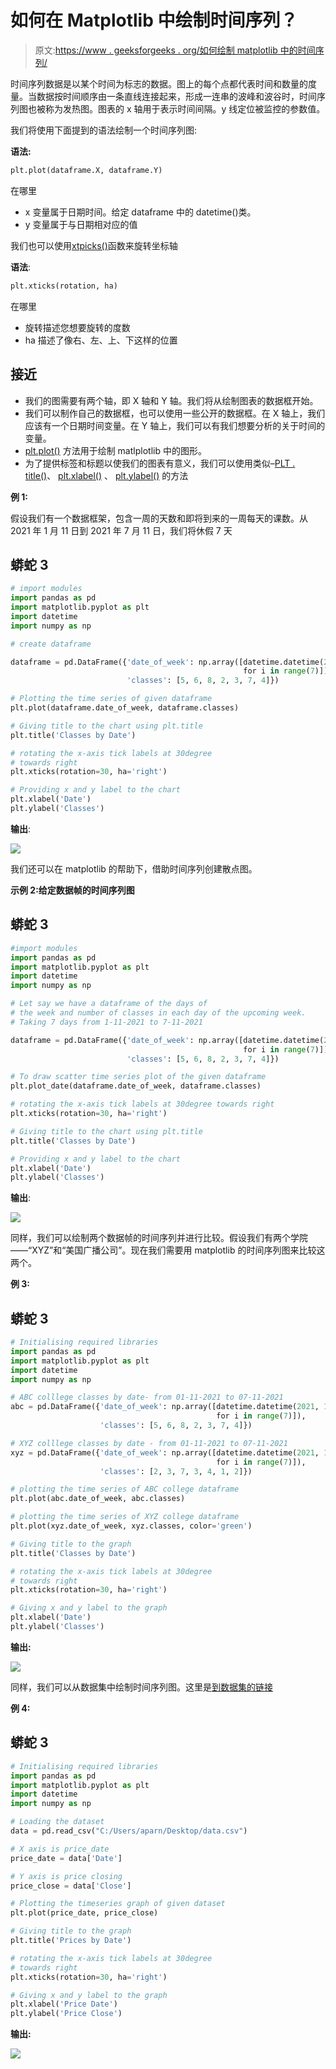 # 如何在 Matplotlib 中绘制时间序列？

> 原文:[https://www . geeksforgeeks . org/如何绘制 matplotlib 中的时间序列/](https://www.geeksforgeeks.org/how-to-plot-a-time-series-in-matplotlib/)

时间序列数据是以某个时间为标志的数据。图上的每个点都代表时间和数量的度量。当数据按时间顺序由一条直线连接起来，形成一连串的波峰和波谷时，时间序列图也被称为发热图。图表的 x 轴用于表示时间间隔。y 线定位被监控的参数值。

我们将使用下面提到的语法绘制一个时间序列图:

**语法:**

```py
plt.plot(dataframe.X, dataframe.Y)
```

在哪里

*   x 变量属于日期时间。给定 dataframe 中的 datetime()类。
*   y 变量属于与日期相对应的值

我们也可以使用[xtpicks()](https://www.geeksforgeeks.org/matplotlib-pyplot-xticks-in-python/)函数来旋转坐标轴

**语法**:

```py
plt.xticks(rotation, ha)
```

在哪里

*   旋转描述您想要旋转的度数
*   ha 描述了像右、左、上、下这样的位置

## **接近**

*   我们的图需要有两个轴，即 X 轴和 Y 轴。我们将从绘制图表的数据框开始。
*   我们可以制作自己的数据框，也可以使用一些公开的数据框。在 X 轴上，我们应该有一个日期时间变量。在 Y 轴上，我们可以有我们想要分析的关于时间的变量。
*   [plt.plot()](https://www.geeksforgeeks.org/matplotlib-pyplot-plot-function-in-python/) 方法用于绘制 matlplotlib 中的图形。
*   为了提供标签和标题以使我们的图表有意义，我们可以使用类似–[PLT . title()](https://www.geeksforgeeks.org/matplotlib-pyplot-title-in-python/)、 [plt.xlabel()](https://www.geeksforgeeks.org/matplotlib-pyplot-xlabels-in-python/) 、 [plt.ylabel()](https://www.geeksforgeeks.org/matplotlib-pyplot-ylabel-in-python/) 的方法

**例 1:**

假设我们有一个数据框架，包含一周的天数和即将到来的一周每天的课数。从 2021 年 1 月 11 日到 2021 年 7 月 11 日，我们将休假 7 天

## 蟒蛇 3

```py
# import modules
import pandas as pd
import matplotlib.pyplot as plt
import datetime
import numpy as np

# create dataframe

dataframe = pd.DataFrame({'date_of_week': np.array([datetime.datetime(2021, 11, i+1)
                                                    for i in range(7)]),
                          'classes': [5, 6, 8, 2, 3, 7, 4]})

# Plotting the time series of given dataframe
plt.plot(dataframe.date_of_week, dataframe.classes)

# Giving title to the chart using plt.title
plt.title('Classes by Date')

# rotating the x-axis tick labels at 30degree 
# towards right
plt.xticks(rotation=30, ha='right')

# Providing x and y label to the chart
plt.xlabel('Date')
plt.ylabel('Classes')
```

**输出**:

![](img/887d023838f9a2409c8c956b1ef5799c.png)

我们还可以在 matplotlib 的帮助下，借助时间序列创建散点图。

**示例 2:给定数据帧的时间序列图**

## 蟒蛇 3

```py
#import modules
import pandas as pd
import matplotlib.pyplot as plt
import datetime
import numpy as np

# Let say we have a dataframe of the days of
# the week and number of classes in each day of the upcoming week.
# Taking 7 days from 1-11-2021 to 7-11-2021

dataframe = pd.DataFrame({'date_of_week': np.array([datetime.datetime(2021, 11, i+1)
                                                    for i in range(7)]),
                          'classes': [5, 6, 8, 2, 3, 7, 4]})

# To draw scatter time series plot of the given dataframe
plt.plot_date(dataframe.date_of_week, dataframe.classes)

# rotating the x-axis tick labels at 30degree towards right
plt.xticks(rotation=30, ha='right')

# Giving title to the chart using plt.title
plt.title('Classes by Date')

# Providing x and y label to the chart
plt.xlabel('Date')
plt.ylabel('Classes')
```

**输出**:

![](img/501b6f1181512adbf217138ce2e06aa4.png)

同样，我们可以绘制两个数据帧的时间序列并进行比较。假设我们有两个学院——“XYZ”和“美国广播公司”。现在我们需要用 matplotlib 的时间序列图来比较这两个。

**例 3:**

## 蟒蛇 3

```py
# Initialising required libraries
import pandas as pd
import matplotlib.pyplot as plt
import datetime
import numpy as np

# ABC colllege classes by date- from 01-11-2021 to 07-11-2021
abc = pd.DataFrame({'date_of_week': np.array([datetime.datetime(2021, 11, i+1)
                                              for i in range(7)]), 
                    'classes': [5, 6, 8, 2, 3, 7, 4]})

# XYZ colllege classes by date - from 01-11-2021 to 07-11-2021
xyz = pd.DataFrame({'date_of_week': np.array([datetime.datetime(2021, 11, i+1)
                                              for i in range(7)]), 
                    'classes': [2, 3, 7, 3, 4, 1, 2]})

# plotting the time series of ABC college dataframe
plt.plot(abc.date_of_week, abc.classes)

# plotting the time series of XYZ college dataframe
plt.plot(xyz.date_of_week, xyz.classes, color='green')

# Giving title to the graph
plt.title('Classes by Date')

# rotating the x-axis tick labels at 30degree 
# towards right
plt.xticks(rotation=30, ha='right')

# Giving x and y label to the graph
plt.xlabel('Date')
plt.ylabel('Classes')
```

**输出:**

![](img/7582300cda6a2acfc944f708184fcefd.png)

同样，我们可以从数据集中绘制时间序列图。这里是[到数据集的链接](https://github.com/CoreyMSchafer/code_snippets/blob/master/Python/Matplotlib/08-TimeSeries/data.csv)

**例 4:**

## 蟒蛇 3

```py
# Initialising required libraries
import pandas as pd
import matplotlib.pyplot as plt
import datetime
import numpy as np

# Loading the dataset
data = pd.read_csv("C:/Users/aparn/Desktop/data.csv")

# X axis is price_date
price_date = data['Date']

# Y axis is price closing
price_close = data['Close']

# Plotting the timeseries graph of given dataset
plt.plot(price_date, price_close)

# Giving title to the graph
plt.title('Prices by Date')

# rotating the x-axis tick labels at 30degree 
# towards right
plt.xticks(rotation=30, ha='right')

# Giving x and y label to the graph
plt.xlabel('Price Date')
plt.ylabel('Price Close')
```

**输出:**

![](img/b47c2ca9e08becc25499e2dc616fdfa9.png)